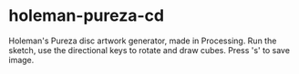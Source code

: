 # holeman-pureza-cd
Holeman's Pureza disc artwork generator, made in Processing.
Run the sketch, use the directional keys to rotate and draw cubes. Press 's' to save image.
